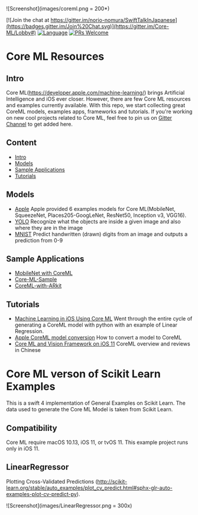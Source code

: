 ![Screenshot](images/coreml.png = 200*)

[![Join the chat at https://gitter.im/norio-nomura/SwiftTalkInJapanese](https://badges.gitter.im/Join%20Chat.svg)](https://gitter.im/Core-ML/Lobby#)
[![Language](https://awesomelinkcounter.herokuapp.com/swift)]()
[![PRs Welcome](https://img.shields.io/badge/PRs-welcome-brightgreen.svg)](http://makeapullrequest.com)

# Core ML Resources

## Intro
Core ML(https://developer.apple.com/machine-learning/) brings Artificial Intelligence and iOS ever closer. However, there are few Core ML resources and examples currently available. With this repo, we start collecting great CoreML models, examples apps, frameworks and tutorials. If you're working on new cool projects related to Core ML, feel free to pin us on [Gitter Channel](https://gitter.im/Core-ML/Lobby#) to get added here.

## Content
- [Intro](#intro)
- [Models](#Models)
- [Sample Applications](#Sample-Applications)
- [Tutorials](#Tutorials)

## Models
* [Apple](https://developer.apple.com/machine-learning/) Apple provided 6 examples models for Core ML(MobileNet, SqueezeNet, Places205-GoogLeNet, ResNet50, Inception v3, VGG16).
* [YOLO](https://github.com/hollance/YOLO-CoreML-MPSNNGraph) Recognize what the objects are inside a given image and also where they are in the image
* [MNIST](https://github.com/ph1ps/MNIST-CoreML) Predict handwritten (drawn) digits from an image and outputs a prediction from 0-9

## Sample Applications

* [MobileNet with CoreML](https://github.com/hollance/MobileNet-CoreML)
* [Core-ML-Sample](https://github.com/atomic14/VisionCoreMLSample)
* [CoreML-with-ARkit](https://github.com/hanleyweng/CoreML-in-ARKit)

## Tutorials

* [Machine Learning in iOS Using Core ML](https://www.bignerdranch.com/blog/machine-learning-in-ios-using-core-ml/) Went through the entire cycle of generating a CoreML model with python with an example of Linear Regression.
* [Apple CoreML model conversion](http://stsievert.com/blog/2017/06/11/coreml/) How to convert a model to CoreML
* [Core ML and Vision Framework on iOS 11](http://yulingtianxia.com/blog/2017/06/19/Core-ML-and-Vision-Framework-on-iOS-11/)
CoreML overview and reviews in Chinese


# Core ML verson of Scikit Learn Examples

This is a swift 4 implementation of General Examples on Scikit Learn. The data used to generate the Core ML Model is taken from Scikit Learn.

## Compatibility

Core ML require macOS 10.13, iOS 11, or tvOS 11. This example project runs only in iOS 11.

## LinearRegressor

Plotting Cross-Validated Predictions (http://scikit-learn.org/stable/auto_examples/plot_cv_predict.html#sphx-glr-auto-examples-plot-cv-predict-py).

![Screenshot](images/LinearRegressor.png = 300x)

